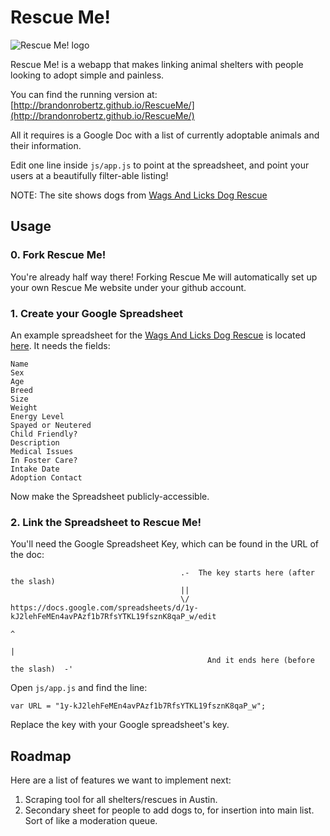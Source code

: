 # Rescue Me!

![Rescue Me! logo](http://brandonrobertz.github.io/RescueMe/css/images/rescueme.png)

Rescue Me! is a webapp that makes linking animal shelters with
people looking to adopt simple and painless.

You can find the running version at: [http://brandonrobertz.github.io/RescueMe/](http://brandonrobertz.github.io/RescueMe/)

All it requires is a Google Doc with a list of currently
adoptable animals and their information.

Edit one line inside `js/app.js` to point at the spreadsheet, and point your users
at a beautifully filter-able listing!

NOTE: The site shows dogs from [Wags And Licks Dog Rescue](http://wagsandlicks.wordpress.com/contact-us/)

## Usage

### 0. Fork Rescue Me!

You're already half way there! Forking Rescue Me will automatically set
up your own Rescue Me website under your github account.

### 1. Create your Google Spreadsheet

An example spreadsheet for the [Wags And Licks Dog Rescue](http://wagsandlicks.org/) is
located [here](https://docs.google.com/spreadsheets/d/1y-kJ2lehFeMEn4avPAzf1b7RfsYTKL19fsznK8qaP_w/edit). It needs the fields:

    Name
    Sex
    Age
    Breed
    Size
    Weight
    Energy Level
    Spayed or Neutered
    Child Friendly?
    Description
    Medical Issues
    In Foster Care?
    Intake Date
    Adoption Contact

Now make the Spreadsheet publicly-accessible.

### 2. Link the Spreadsheet to Rescue Me!

You'll need the Google Spreadsheet Key, which can be found in the URL of the doc:


                                          .-  The key starts here (after the slash)
                                          ||
                                          \/
    https://docs.google.com/spreadsheets/d/1y-kJ2lehFeMEn4avPAzf1b7RfsYTKL19fsznK8qaP_w/edit
                                                                                      ^
                                                                                      |
                                                And it ends here (before the slash)  -'


Open `js/app.js` and find the line:

    var URL = "1y-kJ2lehFeMEn4avPAzf1b7RfsYTKL19fsznK8qaP_w";

Replace the key with your Google spreadsheet's key.

## Roadmap

Here are a list of features we want to implement next:

1. Scraping tool for all shelters/rescues in Austin.
2. Secondary sheet for people to add dogs to, for insertion into main list. Sort of like a moderation queue.
